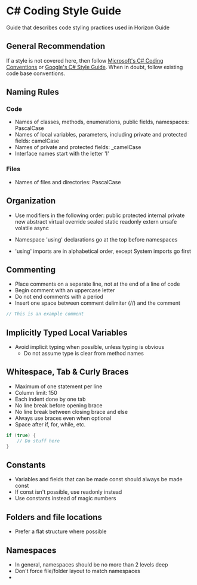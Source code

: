 # C# Coding Style Guide

Guide that describes code styling practices used in Horizon Guide

## General Recommendation

If a style is not covered here, then follow [Microsoft's C# Coding Conventions](https://docs.microsoft.com/en-us/dotnet/csharp/fundamentals/coding-style/coding-conventions) or [Google's C# Style Guide](https://google.github.io/styleguide/csharp-style.html). When in doubt, follow existing code base conventions.

## Naming Rules

### Code

- Names of classes, methods, enumerations, public fields, namespaces: PascalCase
- Names of local variables, parameters, including private and protected fields: camelCase
- Names of private and protected fields: _camelCase
- Interface names start with the letter 'I'

### Files

- Names of files and directories: PascalCase

## Organization

- Use modifiers in the following order: public protected internal private new abstract virtual override sealed static readonly extern unsafe volatile async

- Namespace 'using' declarations go at the top before namespaces

- 'using' imports are in alphabetical order, except System imports go first

## Commenting

- Place comments on a separate line, not at the end of a line of code
- Begin comment with an uppercase letter
- Do not end comments with a period
- Insert one space between comment delimiter (//) and the comment

```c#
// This is an example comment
```

## Implicitly Typed Local Variables

- Avoid implicit typing when possible, unless typing is obvious
  - Do not assume type is clear from method names

## Whitespace, Tab & Curly Braces

- Maximum of one statement per line
- Column limit: 150
- Each indent done by one tab
- No line break before opening brace
- No line break between closing brace and else
- Always use braces even when optional
- Space after if, for, while, etc.

```c#
if (true) {
    // Do stuff here
}
```

## Constants

- Variables and fields that can be made const should always be made const
- If const isn't possible, use readonly instead
- Use constants instead of magic numbers

## Folders and file locations

- Prefer a flat structure where possible

## Namespaces

- In general, namespaces should be no more than 2 levels deep
- Don't force file/folder layout to match namespaces
- 